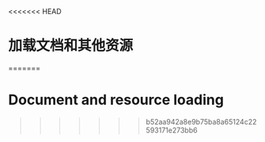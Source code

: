<<<<<<< HEAD
# 加载文档和其他资源
=======

# Document and resource loading
>>>>>>> b52aa942a8e9b75ba8a65124c22593171e273bb6

